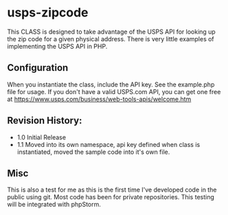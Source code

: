 # usps-zipcode
This CLASS is designed to take advantage of the USPS API for looking up the zip code for a given physical address. There is very little examples of implementing the USPS API in PHP. 
  
## Configuration
When you instantiate the class, include the API key. See the example.php file for usage. If you don't have a valid USPS.com API, you can get one free at https://www.usps.com/business/web-tools-apis/welcome.htm 

## Revision History:
* 1.0 Initial Release
* 1.1 Moved into its own namespace, api key defined when class is instantiated, moved the sample code into it's own file.

## Misc
This is also a test for me as this is the first time I've developed code in the public using git. Most code has been for private repositories. This testing will be integrated with phpStorm.
